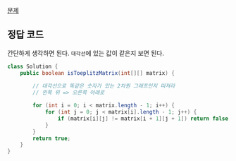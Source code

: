 [문제](https://leetcode.com/problems/toeplitz-matrix/description/)

## 정답 코드 

간단하게 생각하면 된다. `대각선`에 있는 값이 같은지 보면 된다. 

``` java
class Solution {
    public boolean isToeplitzMatrix(int[][] matrix) {
        
        // 대각선으로 똑같은 숫자가 있는 2차원 그래프인지 따져라 
        // 왼쪽 위 => 오른쪽 아래로 

        for (int i = 0; i < matrix.length - 1; i++) {
            for (int j = 0; j < matrix[i].length - 1; j++) {
                if (matrix[i][j] != matrix[i + 1][j + 1]) return false;
            }
        }
        return true;
    }
}
```
